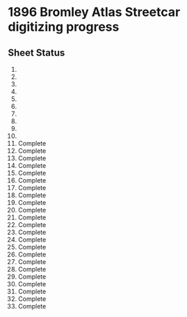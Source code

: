 # 1896 Bromley Atlas Streetcar digitizing progress

## Sheet Status
1.
2.
3.
4.
5.
6.
7.
8.
9.
10.
11. Complete
12. Complete
13. Complete
14. Complete
15. Complete
16. Complete
17. Complete
18. Complete
19. Complete
20. Complete
21. Complete
22. Complete
23. Complete
24. Complete
25. Complete
26. Complete
27. Complete
28. Complete
29. Complete
30. Complete
31. Complete
32. Complete
33. Complete
